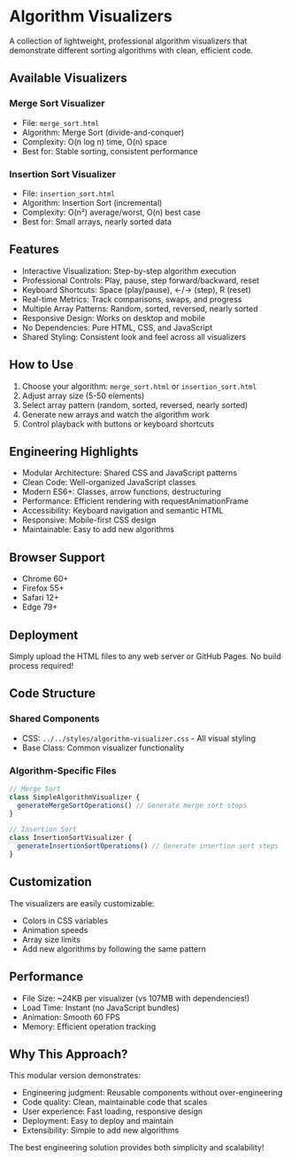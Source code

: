 # Algorithm Visualizers

A collection of lightweight, professional algorithm visualizers that demonstrate different sorting algorithms with clean, efficient code.

## Available Visualizers

### Merge Sort Visualizer
- File: `merge_sort.html`
- Algorithm: Merge Sort (divide-and-conquer)
- Complexity: O(n log n) time, O(n) space
- Best for: Stable sorting, consistent performance

### Insertion Sort Visualizer
- File: `insertion_sort.html`
- Algorithm: Insertion Sort (incremental)
- Complexity: O(n²) average/worst, O(n) best case
- Best for: Small arrays, nearly sorted data

## Features

- Interactive Visualization: Step-by-step algorithm execution
- Professional Controls: Play, pause, step forward/backward, reset
- Keyboard Shortcuts: Space (play/pause), ←/→ (step), R (reset)
- Real-time Metrics: Track comparisons, swaps, and progress
- Multiple Array Patterns: Random, sorted, reversed, nearly sorted
- Responsive Design: Works on desktop and mobile
- No Dependencies: Pure HTML, CSS, and JavaScript
- Shared Styling: Consistent look and feel across all visualizers

## How to Use

1. Choose your algorithm: `merge_sort.html` or `insertion_sort.html`
2. Adjust array size (5-50 elements)
3. Select array pattern (random, sorted, reversed, nearly sorted)
4. Generate new arrays and watch the algorithm work
5. Control playback with buttons or keyboard shortcuts

## Engineering Highlights

- Modular Architecture: Shared CSS and JavaScript patterns
- Clean Code: Well-organized JavaScript classes
- Modern ES6+: Classes, arrow functions, destructuring
- Performance: Efficient rendering with requestAnimationFrame
- Accessibility: Keyboard navigation and semantic HTML
- Responsive: Mobile-first CSS design
- Maintainable: Easy to add new algorithms

## Browser Support

- Chrome 60+
- Firefox 55+
- Safari 12+
- Edge 79+

## Deployment

Simply upload the HTML files to any web server or GitHub Pages. No build process required!

## Code Structure

### Shared Components
- CSS: `../../styles/algorithm-visualizer.css` - All visual styling
- Base Class: Common visualizer functionality

### Algorithm-Specific Files
```javascript
// Merge Sort
class SimpleAlgorithmVisualizer {
  generateMergeSortOperations() // Generate merge sort steps
}

// Insertion Sort  
class InsertionSortVisualizer {
  generateInsertionSortOperations() // Generate insertion sort steps
}
```

## Customization

The visualizers are easily customizable:
- Colors in CSS variables
- Animation speeds
- Array size limits
- Add new algorithms by following the same pattern

## Performance

- File Size: ~24KB per visualizer (vs 107MB with dependencies!)
- Load Time: Instant (no JavaScript bundles)
- Animation: Smooth 60 FPS
- Memory: Efficient operation tracking

## Why This Approach?

This modular version demonstrates:
- Engineering judgment: Reusable components without over-engineering
- Code quality: Clean, maintainable code that scales
- User experience: Fast loading, responsive design
- Deployment: Easy to deploy and maintain
- Extensibility: Simple to add new algorithms

The best engineering solution provides both simplicity and scalability! 
